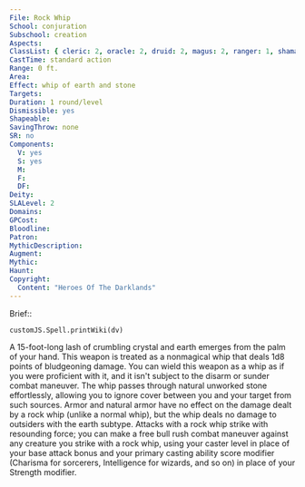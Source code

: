 ```yaml
---
File: Rock Whip
School: conjuration
Subschool: creation
Aspects: 
ClassList: { cleric: 2, oracle: 2, druid: 2, magus: 2, ranger: 1, shaman: 2, sorcerer: 2, wizard: 2, witch: 2 }
CastTime: standard action
Range: 0 ft.
Area: 
Effect: whip of earth and stone
Targets: 
Duration: 1 round/level
Dismissible: yes
Shapeable: 
SavingThrow: none
SR: no
Components:
  V: yes
  S: yes
  M: 
  F: 
  DF: 
Deity: 
SLALevel: 2
Domains: 
GPCost: 
Bloodline: 
Patron: 
MythicDescription: 
Augment: 
Mythic: 
Haunt: 
Copyright:
  Content: "Heroes Of The Darklands"
---
```

Brief:: 

```dataviewjs
customJS.Spell.printWiki(dv)
```

A 15-foot-long lash of crumbling crystal and earth emerges from the palm of your hand. This weapon is treated as a nonmagical whip that deals 1d8 points of bludgeoning damage. You can wield this weapon as a whip as if you were proficient with it, and it isn't subject to the disarm or sunder combat maneuver. The whip passes through natural unworked stone effortlessly, allowing you to ignore cover between you and your target from such sources. Armor and natural armor have no effect on the damage dealt by a rock whip (unlike a normal whip), but the whip deals no damage to outsiders with the earth subtype. Attacks with a rock whip strike with resounding  force; you can make a free bull rush combat maneuver against any creature you strike with a rock whip, using your caster level in place of your base attack bonus and your primary casting ability score modifier (Charisma for sorcerers, Intelligence for wizards, and so on) in place of your Strength modifier.
